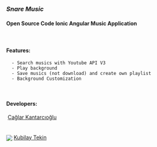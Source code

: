 ### *Snare Music*

#### Open Source Code Ionic Angular Music Application

<br/>

#### Features:
    
      - Search musics with Youtube API V3
      - Play background
      - Save musics (not download) and create own playlist
      - Background Customization
      

<br />

#### Developers:
  <div> 
    <img style=" border-radius: 25px;" ssrc="https://avatars.githubusercontent.com/u/73912945?s=64&v=4" align="center" />
    <a href="https://github.com/CaglarKantarcioglu">Çağlar Kantarcıoğlu</a>
  </div>
  <br />
   <div style="margin-top: 20px"> 
    <img src="https://avatars.githubusercontent.com/u/73971801?s=64&v=4" align="center" />
    <a href="https://github.com/KubilayTekin27">Kubilay Tekin</a>
  </div>

